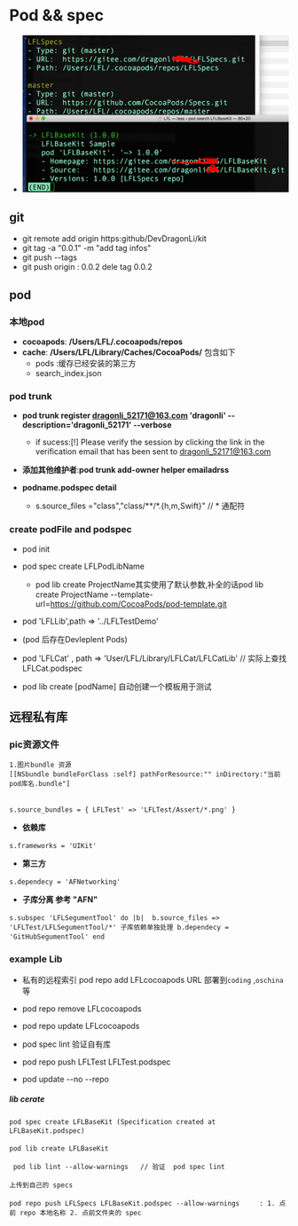 # Pod && spec

- ![](./Lib_example.png)

## git

 - git remote add origin  https:github/DevDragonLi/kit
 - git tag -a "0.0.1" -m "add tag infos"
 - git push --tags
 - git push origin : 0.0.2  dele tag 0.0.2


## pod

###  本地pod

- **cocoapods**: **/Users/LFL/.cocoapods/repos**
- **cache**: **/Users/LFL/Library/Caches/CocoaPods/** 包含如下
	- pods :缓存已经安装的第三方
	- search_index.json 

### pod trunk

- **pod trunk register dragonli_52171@163.com 'dragonli' --description='dragonli_52171' --verbose**
	- if sucess:[!] Please verify the session by clicking the link in the verification email that has been sent to dragonli_52171@163.com

- **添加其他维护者**:**pod trunk add-owner helper emailadrss**
- **podname.podspec detail**
	- s.source_files ="class","class/**/*.{h,m,Swift}"  // * 通配符 
### create podFile and podspec
- pod init 
- pod spec create LFLPodLibName 
	- pod lib create ProjectName其实使用了默认参数,补全的话pod lib create ProjectName --template-url=https://github.com/CocoaPods/pod-template.git

- pod 'LFLLib',path => '../LFLTestDemo'

- (pod 后存在Devleplent Pods)
- pod 'LFLCat' , path => 'User/LFL/Library/LFLCat/LFLCatLib' // 实际上查找LFLCat.podspec
- pod lib create [podName] 自动创建一个模板用于测试
 
## 远程私有库


###  **pic资源文件**

```
1.图片bundle 资源 
[[NSbundle bundleForClass :self] pathForResource:"" inDirectory:"当前pod库名.bundle"]


```
 	
`s.source_bundles = {
  LFLTest' => 'LFLTest/Assert/*.png'
  }`
  
- **依赖库**

`s.frameworks = 'UIKit'`

- **第三方**

`s.dependecy = 'AFNetworking'`

- **子库分离 参考 "AFN"**
	
`s.subspec 'LFLSegumentTool' do |b| 
b.source_files => 'LFLTest/LFLSegumentTool/*'
子库依赖单独处理
b.dependecy = 'GitHubSegumentTool'
end`

### example Lib

- 私有的远程索引  pod repo add LFLcocoapods URL  部署到`coding` ,`oschina`等

- pod repo remove LFLcocoapods  

- pod repo update LFLcocoapods

- pod spec lint 验证自有库 

- pod repo push LFLTest LFLTest.podspec

- pod update --no --repo 

##### lib cerate  

```
pod spec create LFLBaseKit (Specification created at LFLBaseKit.podspec) 

pod lib create LFLBaseKit  

 pod lib lint --allow-warnings   // 验证  pod spec lint 

上传到自己的 specs

pod repo push LFLSpecs LFLBaseKit.podspec --allow-warnings     : 1. 点前 repo 本地名称 2. 点前文件夹的 spec  

```



